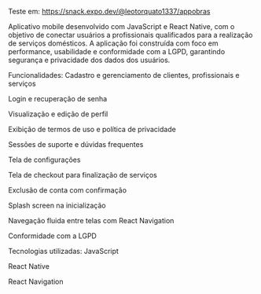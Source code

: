 Teste em: https://snack.expo.dev/@leotorquato1337/appobras

Aplicativo mobile desenvolvido com JavaScript e React Native, com o objetivo de conectar usuários a profissionais qualificados para a realização de serviços domésticos. A aplicação foi construída com foco em performance, usabilidade e conformidade com a LGPD, garantindo segurança e privacidade dos dados dos usuários.

Funcionalidades: Cadastro e gerenciamento de clientes, profissionais e serviços

Login e recuperação de senha

Visualização e edição de perfil

Exibição de termos de uso e política de privacidade

Sessões de suporte e dúvidas frequentes

Tela de configurações

Tela de checkout para finalização de serviços

Exclusão de conta com confirmação

Splash screen na inicialização

Navegação fluida entre telas com React Navigation

Conformidade com a LGPD

Tecnologias utilizadas: JavaScript

React Native

React Navigation